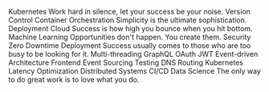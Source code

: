 Kubernetes Work hard in silence, let your success be your noise. Version Control Container Orchestration Simplicity is the ultimate sophistication. Deployment Cloud Success is how high you bounce when you hit bottom. Machine Learning Opportunities don't happen. You create them. Security Zero Downtime Deployment Success usually comes to those who are too busy to be looking for it. Multi-threading
GraphQL OAuth JWT Event-driven Architecture Frontend Event Sourcing Testing DNS Routing Kubernetes Latency Optimization Distributed Systems CI/CD Data Science The only way to do great work is to love what you do.
